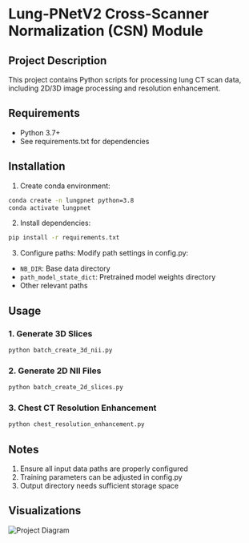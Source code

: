 # Lung-PNetV2 Cross-Scanner Normalization (CSN) Module

## Project Description
This project contains Python scripts for processing lung CT scan data, including 2D/3D image processing and resolution enhancement.

## Requirements
- Python 3.7+
- See requirements.txt for dependencies

## Installation
1. Create conda environment:
```bash
conda create -n lungpnet python=3.8
conda activate lungpnet
```

2. Install dependencies:
```bash
pip install -r requirements.txt
```

3. Configure paths:
Modify path settings in config.py:
- `NB_DIR`: Base data directory
- `path_model_state_dict`: Pretrained model weights directory
- Other relevant paths

## Usage

### 1. Generate 3D Slices
```bash
python batch_create_3d_nii.py
```

### 2. Generate 2D NII Files
```bash
python batch_create_2d_slices.py
```

### 3. Chest CT Resolution Enhancement
```bash
python chest_resolution_enhancement.py
```

## Notes
1. Ensure all input data paths are properly configured
2. Training parameters can be adjusted in config.py
3. Output directory needs sufficient storage space

## Visualizations
![Project Diagram](docs/images/project_diagram.png)
